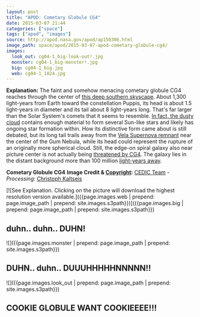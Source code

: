 ```yaml
---
layout: post
title: "APOD: Cometary Globule CG4"
date: 2015-03-07 21:44
categories: ["space"]
tags: ["apod", "images"]
source: http://apod.nasa.gov/apod/ap150306.html
image_path: space/apod/2015-03-07-apod-cometary-globule-cg4/
images:
  look_out: cg04-1_big-look-out!.jpg
  monster: cg04-1_big-monster!.jpg
  big: cg04-1_big.jpg
  web: cg04-1_1024.jpg
---
```


**Explanation:** The faint and somehow menacing cometary globule CG4
reaches through the center of [this deep southern
skyscape](http://www.astrophoton.com/cg04.htm). About 1,300 light-years
from Earth toward the constellation Puppis, its head is about 1.5
light-years in diameter and its tail about 8 light-years long. That's
far larger than the Solar System's comets that it seems to resemble. [In
fact, the dusty cloud](http://arxiv.org/abs/1105.1180) contains enough
material to form several Sun-like stars and likely has ongoing star
formation within. How its distinctive form came about is still debated,
but its long tail trails away from the [Vela Supernova
remnant](http://apod.nasa.gov/apod/ap150101.html) near the center of the
Gum Nebula, while its head could represent the rupture of an originally
more spherical cloud. Still, the edge-on spiral galaxy also near picture
center is not actually being [threatened by
CG4](http://www.eso.org/public/news/eso1503/). The galaxy lies in the
distant background more than 100 million [light-years
away](http://en.wikipedia.org/wiki/Sandworm_%28Dune%29).

**Cometary Globule CG4**  **Image Credit & [Copyright](http://apod.nasa.gov/apod/lib/about_apod.html#srapply):** [CEDIC Team](http://www.cedic.at/) - *Processing:* [Christoph Kaltseis](http://www.astrophoton.com/cg04.htm)

[![See Explanation. Clicking on the picture will download the highest resolution version available.]({{page.images.web | prepend: page.image_path | prepend: site.images.s3path}})]({{page.images.big | prepend: page.image_path | prepend: site.images.s3path}})

## duhn.. duhn.. DUHN!

![]({{page.images.monster | prepend: page.image_path | prepend: site.images.s3path}})

## DUHN.. duhn.. DUUUHHHHHNNNNN!!


![]({{page.images.look_out | prepend: page.image_path | prepend: site.images.s3path}})

## COOKIE GLOBULE WANT COOKIEEEE!!!
